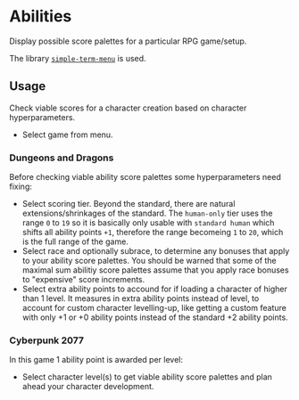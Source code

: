 # Abilities

Display possible score palettes for a particular RPG game/setup.

The library [`simple-term-menu`](https://pypi.org/project/simple-term-menu/) is used.

## Usage

Check viable scores for a character creation based on character hyperparameters.
* Select game from menu.

### Dungeons and Dragons

Before checking viable ability score palettes some hyperparameters need fixing:
* Select scoring tier. Beyond the standard, there are natural extensions/shrinkages of the standard. The `human-only` tier uses the range `0` to `19` so it is basically only usable with `standard human` which shifts all ability points `+1`, therefore the range becomeing `1` to `20`, which is the full range of the game.
* Select race and optionally subrace, to determine any bonuses that apply to your ability score palettes. You should be warned that some of the maximal sum abilitiy score palettes assume that you apply race bonuses to "expensive" score increments.
* Select extra ability points to accound for if loading a character of higher than 1 level. It measures in extra ability points instead of level, to account for custom character levelling-up, like getting a custom feature with only +1 or +0 ability points instead of the standard +2 ability points.

### Cyberpunk 2077

In this game 1 ability point is awarded per level:
* Select character level(s) to get viable ability score palettes and plan ahead your character development.

